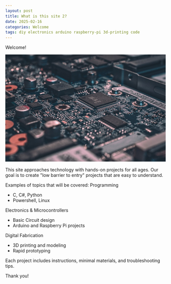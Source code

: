 ```yaml
---
layout: post
title: What is this site 2?
date: 2025-02-16
categories: Welcome
tags: diy electronics arduino raspberry-pi 3d-printing code
---
```


Welcome!

![](images/mobo.jpg)

This site approaches technology with hands-on projects for all ages.
Our goal is to create "low barrier to entry" projects that are easy to understand.

Examples of topics that will be covered:
Programming
- C, C#, Python
- Powershell, Linux

Electronics & Microcontrollers
- Basic Circuit design
- Arduino and Raspberry Pi projects

Digital Fabrication
- 3D printing and modeling
- Rapid prototyping

Each project includes instructions, minimal materials, and troubleshooting tips.

Thank you!
